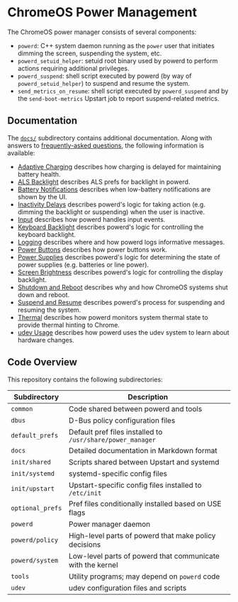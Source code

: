 # ChromeOS Power Management

The ChromeOS power manager consists of several components:

-   `powerd`: C++ system daemon running as the `power` user that initiates
    dimming the screen, suspending the system, etc.
-   `powerd_setuid_helper`: setuid root binary used by powerd to perform actions
    requiring additional privileges.
-   `powerd_suspend`: shell script executed by powerd (by way of
    `powerd_setuid_helper`) to suspend and resume the system.
-   `send_metrics_on_resume`: shell script executed by `powerd_suspend` and by
    the `send-boot-metrics` Upstart job to report suspend-related metrics.

## Documentation

The [`docs/`](docs/) subdirectory contains additional documentation. Along with
answers to [frequently-asked questions](docs/faq.md), the following information
is available:

-   [Adaptive Charging](docs/adaptive_charging.md) describes how charging is
    delayed for maintaining battery health.
-   [ALS Backlight](docs/als_backlight_prefs.md) describes ALS prefs for backlight
    in powerd.
-   [Battery Notifications](docs/battery_notifications.md) describes when
    low-battery notifications are shown by the UI.
-   [Inactivity Delays](docs/inactivity_delays.md) describes powerd's logic for
    taking action (e.g. dimming the backlight or suspending) when the user is
    inactive.
-   [Input](docs/input.md) describes how powerd handles input events.
-   [Keyboard Backlight](docs/keyboard_backlight.md) describes powerd's logic
    for controlling the keyboard backlight.
-   [Logging](docs/logging.md) describes where and how powerd logs informative
    messages.
-   [Power Buttons](docs/power_buttons.md) describes how power buttons work.
-   [Power Supplies](docs/power_supplies.md) describes powerd's logic for
    determining the state of power supplies (e.g. batteries or line power).
-   [Screen Brightness](docs/screen_brightness.md) describes powerd's logic for
    controlling the display backlight.
-   [Shutdown and Reboot](docs/shutdown.md) describes why and how ChromeOS
    systems shut down and reboot.
-   [Suspend and Resume](docs/suspend_resume.md) describes powerd's process for
    suspending and resuming the system.
-   [Thermal](docs/thermal.md) describes how powerd monitors system thermal
    state to provide thermal hinting to Chrome.
-   [udev Usage](docs/udev.md) describes how powerd uses the udev system to
    learn about hardware changes.

## Code Overview

This repository contains the following subdirectories:

| Subdirectory    | Description |
|-----------------|-------------|
| `common`        | Code shared between powerd and tools |
| `dbus`          | D-Bus policy configuration files |
| `default_prefs` | Default pref files installed to `/usr/share/power_manager` |
| `docs`          | Detailed documentation in Markdown format |
| `init/shared`   | Scripts shared between Upstart and systemd |
| `init/systemd`  | systemd-specific config files |
| `init/upstart`  | Upstart-specific config files installed to `/etc/init` |
| `optional_prefs`| Pref files conditionally installed based on USE flags |
| `powerd`        | Power manager daemon |
| `powerd/policy` | High-level parts of powerd that make policy decisions |
| `powerd/system` | Low-level parts of powerd that communicate with the kernel |
| `tools`         | Utility programs; may depend on `powerd` code |
| `udev`          | udev configuration files and scripts |
